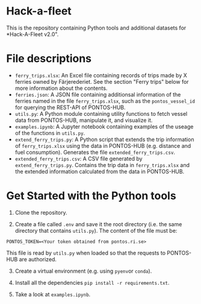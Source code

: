 # Hack-a-fleet

This is the repository containing Python tools and additional datasets for \*Hack-A-Fleet v2.0".

# File descriptions

- `ferry_trips.xlsx`: An Excel file containing records of trips made by X ferries owned by Färjerederiet. See the section "Ferry trips" below for more information about the contents.
- `ferries.json`: A JSON file containing additionsal information of the ferries named in the file `ferry_trips.xlsx`, such as the `pontos_vessel_id` for querying the REST-API of PONTOS-HUB.
- `utils.py`: A Python module containing utility functions to fetch vessel data from PONTOS-HUB, manipulate it, and visualize it.
- `examples.ipynb`: A Jupyter notebook containing examples of the useage of the functions in `utils.py`.
- `extend_ferry_trips.py`: A Python script that extends the trip information of `ferry_trips.xlsx` using the data in PONTOS-HUB (e.g. distance and fuel consumption). Generates the file `extended_ferry_trips.csv`.
- `extended_ferry_trips.csv`: A CSV file generated by `extend_ferry_trips.py`. Contains the trip data in `ferry_trips.xlsx` and the extended information calculated from the data in PONTOS-HUB.

# Get Started with the Python tools

1. Clone the repository.

2. Create a file called `.env` and save it the root directory (i.e. the same directory that contains `utils.py`). The content of the file must be:

```
PONTOS_TOKEN=<Your token obtained from pontos.ri.se>
```

This file is read by `utils.py` when loaded so that the requests to PONTOS-HUB are authorized.

3. Create a virtual environment (e.g. using `pyenv`or `conda`).

4. Install all the dependencies `pip install -r requirements.txt`.

5. Take a look at `examples.ipynb`.
